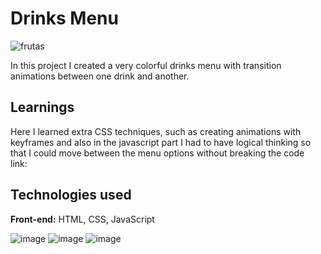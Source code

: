 # Drinks Menu
![frutas](https://github.com/user-attachments/assets/edad9b46-d7c3-4ff6-afe1-2fd5bba1a2ee)


In this project I created a very colorful drinks menu with transition animations between one drink and another.

## Learnings

Here I learned extra CSS techniques, such as creating animations with keyframes and also in the javascript part I had to have logical thinking so that I could move between the menu options without breaking the code
</br>
link: 


## Technologies used

**Front-end:** HTML, CSS, JavaScript


![image](https://github.com/user-attachments/assets/3ff9cab9-ceed-4102-b805-3928e56822c3) ![image](https://github.com/user-attachments/assets/b68387fd-bd9f-4197-82da-118cf161f74d) ![image](https://github.com/user-attachments/assets/be60b360-351b-47d4-b08b-edb7b25019b7)

